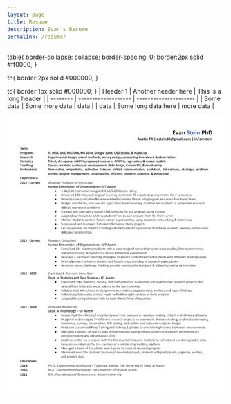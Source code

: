 ```yaml
---
layout: page
title: Resume
description: Evan's Resume
permalink: /resume/
---
```

table{
    border-collapse: collapse;
    border-spacing: 0;
    border:2px solid #ff0000;
}

th{
    border:2px solid #000000;
}

td{
    border:1px solid #000000;
}
| Header 1  | Another header here | This is a long header |
| --------  | ------------------- | --------------------- |
| Some data | Some more data      | data                  | 
| data      | Some long data here | more data             | 

![Resume](/assets/img/EvanStein_Resume-Git-1.png)
